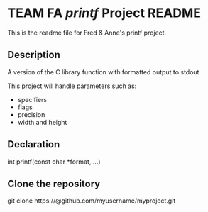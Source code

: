 # TEAM FA _printf_ Project README
This is the readme file for Fred & Anne's printf project.

## Description
A version of the C library function with formatted output to stdout

This project will handle parameters such as:
* specifiers
* flags
* precision
* width and height

## Declaration
int printf(const char *format, ...)

## Clone the repository
git clone https://<yourtoken>@github.com/myusername/myproject.git
